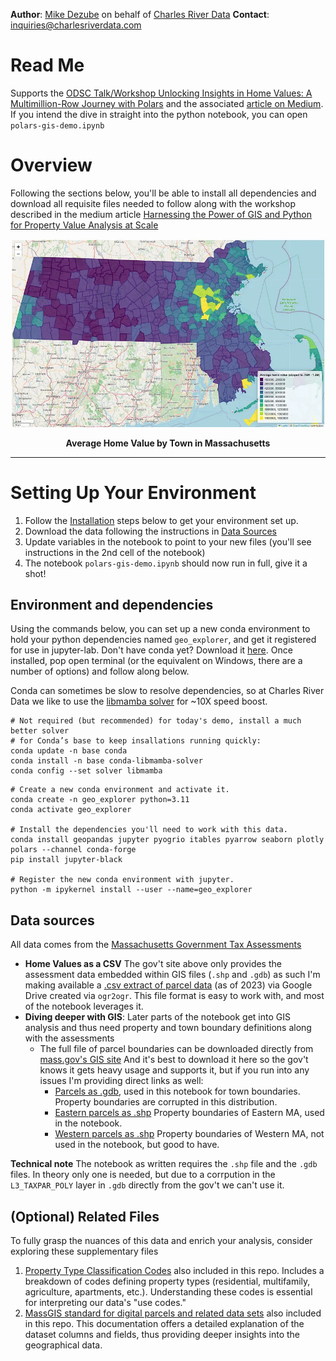 **Author**: [Mike Dezube](https://www.linkedin.com/in/mikedezube/) on behalf of [Charles River Data](https://www.charlesriverdata.com/)
**Contact**: inquiries@charlesriverdata.com


# Read Me

Supports the [ODSC Talk/Workshop Unlocking Insights in Home Values: A Multimillion-Row Journey with Polars](https://odsc.com/speakers/unlocking-insights-in-home-values-a-multimillion-row-journey-with-polars/) and the associated [article on Medium](https://medium.com/@odsc/harnessing-the-power-of-gis-and-python-for-property-value-analysis-at-scale-24266ba8c02a). If you intend the dive in straight into the python notebook, you can open `polars-gis-demo.ipynb`

# Overview

Following the sections below, you'll be able to install all dependencies and download all requisite files needed to follow along with the workshop described in the medium article [Harnessing the Power of GIS and Python for Property Value Analysis at Scale](https://odsc.medium.com/harnessing-the-power-of-gis-and-python-for-property-value-analysis-at-scale-24266ba8c02a)

<div style="width:100%; text-align:center">
  <img src="screenshots/Avg%20Home%20Value%20by%20Town.png" alt="Average Home Value by Town in Massachusetts" style="max-height:600px; margin:auto"/>
  <p style="font-weight:bold">Average Home Value by Town in Massachusetts</p>
</div>

<hr/>

# Setting Up Your Environment

  1. Follow the [Installation](#installation) steps below to get your environment set up.
  2. Download the data following the instructions in [Data Sources](#data-sources)
  3. Update variables in the notebook to point to your new files (you'll see instructions in the 2nd cell of the notebook)
  4. The notebook `polars-gis-demo.ipynb` should now run in full, give it a shot!

## Environment and dependencies

Using the commands below, you can set up a new conda environment to hold your python dependencies named `geo_explorer`, and get it registered for use in jupyter-lab.  Don't have conda yet?  Download it [here](https://www.anaconda.com/download).  Once installed, pop open terminal (or the equivalent on Windows, there are a number of options) and follow along below.

Conda can sometimes be slow to resolve dependencies, so at Charles River Data we like to use the [libmamba solver](https://www.anaconda.com/blog/a-faster-conda-for-a-growing-community) for ~10X speed boost.
```
# Not required (but recommended) for today's demo, install a much better solver
# for Conda’s base to keep insallations running quickly:
conda update -n base conda
conda install -n base conda-libmamba-solver
conda config --set solver libmamba
```

```
# Create a new conda environment and activate it.
conda create -n geo_explorer python=3.11
conda activate geo_explorer

# Install the dependencies you'll need to work with this data.
conda install geopandas jupyter pyogrio itables pyarrow seaborn plotly polars --channel conda-forge
pip install jupyter-black

# Register the new conda environment with jupyter.
python -m ipykernel install --user --name=geo_explorer
```

## Data sources

All data comes from the [Massachusetts Government Tax Assessments](https://www.mass.gov/info-details/massgis-data-property-tax-parcels)
 * **Home Values as a CSV** The gov't site above only provides the assessment data embedded within GIS files (`.shp` and `.gdb`) as such I'm making available a [.csv extract of parcel data](https://drive.google.com/file/d/1h8sZ3U2nmurJ5BxfngAdhQfb0U13ladB/view?usp=drive_link) (as of 2023) via Google Drive created via `ogr2ogr`.  This file format is easy to work with, and most of the notebook leverages it.
 * **Diving deeper with GIS**: Later parts of the notebook get into GIS analysis and thus need property and town boundary definitions along with the assessments
   * The full file of parcel boundaries can be downloaded directly from [mass.gov's GIS site](https://www.mass.gov/forms/massgis-request-statewide-parcel-data) And it's best to download it here so the gov't knows it gets heavy usage and supports it, but if you run into any issues I'm providing direct links as well:
     * [Parcels as .gdb](https://drive.google.com/file/d/1_NTjM6hAY7k68-jd8qVsP9sSkvZii4wc/view?usp=drive_link), used in this notebook for town boundaries.  Property boundaries are corrupted in this distribution.
     * [Eastern parcels as .shp](https://drive.google.com/file/d/1KaGz7oj_26Twn9Cf80SCciUcoHGUqCZ6/view?usp=drive_link) Property boundaries of Eastern MA, used in the notebook.
     * [Western parcels as .shp](https://drive.google.com/file/d/17QIKohh91XW43-Y0msS2V-yjmO-z1VyG/view?usp=drive_link) Property boundaries of Western MA, not used in the notebook, but good to have.
  
  **Technical note**
  The notebook as written requires the `.shp` file and the `.gdb` files.  In theory only one is needed, but due to a corrpution in the `L3_TAXPAR_POLY` layer in `.gdb` directly from the gov't we can't use it.


## (Optional) Related Files

To fully grasp the nuances of this data and enrich your analysis, consider exploring these supplementary files

1. [Property Type Classification Codes](https://www.mass.gov/files/documents/2016/08/wr/classificationcodebook.pdf) also included in this repo.  Includes a breakdown of codes defining property types (residential, multifamily, agriculture, apartments, etc.). Understanding these codes is essential for interpreting our data's "use codes."
2. [MassGIS standard for digital parcels and related data sets](https://www.mass.gov/info-details/massgis-standard-for-digital-parcels-and-related-data-sets) also included in this repo.  This documentation offers a detailed explanation of the dataset columns and fields, thus providing deeper insights into the geographical data.